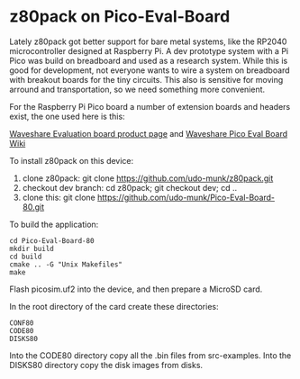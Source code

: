 # z80pack on Pico-Eval-Board

Lately z80pack got better support for bare metal systems, like the
RP2040 microcontroller designed at Raspberry Pi. A dev prototype system
with a Pi Pico was build on breadboard and used as a research system.
While this is good for development, not everyone wants to wire a system
on breadboard with breakout boards for the tiny circuits. This also is
sensitive for moving arround and transportation, so we need something
more convenient.

For the Raspberry Pi Pico board a number of extension boards and headers
exist, the one used here is this:

[Waveshare Evaluation board product page](https://www.waveshare.com/pico-eval-board.htm)
and
[Waveshare Pico Eval Board Wiki](https://www.waveshare.com/wiki/Pico-Eval-Board)

To install z80pack on this device:

1. clone z80pack: git clone https://github.com/udo-munk/z80pack.git
2. checkout dev branch: cd z80pack; git checkout dev; cd ..
3. clone this: git clone https://github.com/udo-munk/Pico-Eval-Board-80.git

To build the application:

	cd Pico-Eval-Board-80
	mkdir build
	cd build
	cmake .. -G "Unix Makefiles"
	make

Flash picosim.uf2 into the device, and then prepare a MicroSD card.

In the root directory of the card create these directories:

	CONF80
	CODE80
	DISKS80

Into the CODE80 directory copy all the .bin files from src-examples.
Into the DISKS80 directory copy the disk images from disks.
